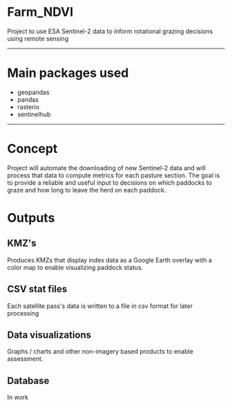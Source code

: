 # Farm_NDVI
Project to use ESA Sentinel-2 data to inform rotational grazing decisions using remote sensing

---
# Main packages used
- geopandas
- pandas
- rasterio
- sentinelhub
---
# Concept
Project will automate the downloading of new Sentinel-2 data and will process that data to compute metrics for each pasture section. The goal is to provide a reliable and useful input to decisions on which paddocks to graze and how long to leave the herd on each paddock. 

# Outputs
## KMZ's
Produces KMZs that display index data as a Google Earth overlay with a color map to enable visualizing paddock status.

## CSV stat files
Each satellite pass's data is written to a file in csv format for later processing

## Data visualizations
Graphs / charts and other non-imagery based products to enable assessment.

## Database
In work

